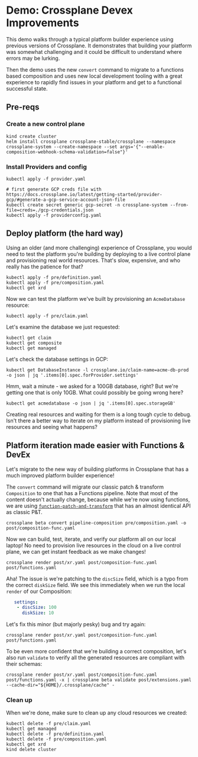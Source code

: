 # Demo: Crossplane Devex Improvements

This demo walks through a typical platform builder experience using previous
versions of Crossplane. It demonstrates that building your platform was somewhat
challenging and it could be difficult to understand where errors may be lurking.

Then the demo uses the new `convert` command to migrate to a functions based
composition and uses new local development tooling with a great experience to
rapidly find issues in your platform and get to a functional successful state.

## Pre-reqs

### Create a new control plane
```
kind create cluster
helm install crossplane crossplane-stable/crossplane --namespace crossplane-system --create-namespace --set args='{"--enable-composition-webhook-schema-validation=false"}'
```

### Install Providers and config
```
kubectl apply -f provider.yaml

# first generate GCP creds file with https://docs.crossplane.io/latest/getting-started/provider-gcp/#generate-a-gcp-service-account-json-file
kubectl create secret generic gcp-secret -n crossplane-system --from-file=creds=./gcp-credentials.json
kubectl apply -f providerconfig.yaml
```

## Deploy platform (the hard way)

Using an older (and more challenging) experience of Crossplane, you would need
to test the platform you're building by deploying to a live control plane and
provisioning real world resources. That's slow, expensive, and who really has
the patience for that?

```
kubectl apply -f pre/definition.yaml
kubectl apply -f pre/composition.yaml
kubectl get xrd
```

Now we can test the platform we've built by provisioning an `AcmeDatabase`
resource:
```
kubectl apply -f pre/claim.yaml
```

Let's examine the database we just requested:
```
kubectl get claim
kubectl get composite
kubectl get managed
```

Let's check the database settings in GCP:
```
kubectl get DatabaseInstance -l crossplane.io/claim-name=acme-db-prod -o json | jq '.items[0].spec.forProvider.settings'
```

Hmm, wait a minute - we asked for a 100GB database, right? But we're getting one
that is only 10GB. What could possibly be going wrong here?

```
kubectl get acmedatabase -o json | jq '.items[0].spec.storageGB'
```

Creating real resources and waiting for them is a long tough cycle to debug.
Isn't there a better way to iterate on my platform instead of provisioning live
resources and seeing what happens?


## Platform iteration made easier with Functions & DevEx

Let's migrate to the new way of building platforms in Crossplane that has a much
improved platform builder experience!

The `convert` command will migrate our classic patch & transform `Composition`
to one that has a Functions pipeline. Note that most of the content doesn't
actually change, because while we're now using functions, we are using
[`function-patch-and-transform`](https://github.com/crossplane-contrib/function-patch-and-transform/)
that has an almost identical API as classic P&T.

```
crossplane beta convert pipeline-composition pre/composition.yaml -o post/composition-func.yaml
```

Now we can build, test, iterate, and verify our platform all on our local
laptop! No need to provision live resources in the cloud on a live control
plane, we can get instant feedback as we make changes!

```
crossplane render post/xr.yaml post/composition-func.yaml post/functions.yaml
```

Aha! The issue is we're patching to the `discSize` field, which is a typo from
the correct `diskSize` field. We see this immediately when we run the local
`render` of our Composition:
```yaml
   settings:
    - discSize: 100
      diskSize: 10
```

Let's fix this minor (but majorly pesky) bug and try again:

```
crossplane render post/xr.yaml post/composition-func.yaml post/functions.yaml
```

To be even more confident that we're building a correct composition, let's also
run `validate` to verify all the generated resources are compliant with their
schemas:
```
crossplane render post/xr.yaml post/composition-func.yaml post/functions.yaml -x | crossplane beta validate post/extensions.yaml --cache-dir="${HOME}/.crossplane/cache" -
```

### Clean up

When we're done, make sure to clean up any cloud resources we created:
```
kubectl delete -f pre/claim.yaml
kubectl get managed
kubectl delete -f pre/definition.yaml
kubectl delete -f pre/composition.yaml
kubectl get xrd
kind delete cluster
```